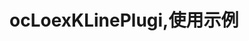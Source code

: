 # ocLoexKLinePlugi,使用示例
<html>
    <head>
        <title>testPlugin</title>
        <meta http-equiv="Content-type" content="text/html; charset=utf-8">
            <script type="text/javascript" charset="utf-8" src="cordova.js"></script>
            <script type="text/javascript" charset="utf-8">
                
                function testPlugin() {
                    cordova.exec(testSuccess,testFailed,"ocLoexKLinePlugin","showKLine",[{"key" : ["value1","value2","value3"]}]);
                }
            function testSuccess(msg) {
                alert(msg);
            }
            function testFailed(msg) {
                alert('failed: ' + msg);
            }
            </script>
            </head>
    
    <body style="padding-top:100px">
        <button style="font-size:17px;" onclick="testPlugin();">测试iOS插件</button>
        <br>
    </body>
</html>

